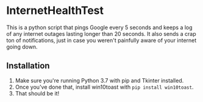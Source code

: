 # InternetHealthTest
This is a python script that pings Google every 5 seconds and keeps a log of any internet outages lasting longer than 20 seconds.
It also sends a crap ton of notifications, just in case you weren't painfully aware of your internet going down.

## Installation
1. Make sure you're running Python 3.7 with pip and Tkinter installed.
2. Once you've done that, install win10toast with ```pip install win10toast```.
4. That should be it!
